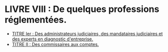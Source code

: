 # LIVRE VIII : De quelques professions réglementées.

- [TITRE Ier : Des administrateurs judiciaires, des mandataires judiciaires et des experts en diagnostic d'entreprise.](titre-ier)
- [TITRE II : Des commissaires aux comptes.](titre-ii)
